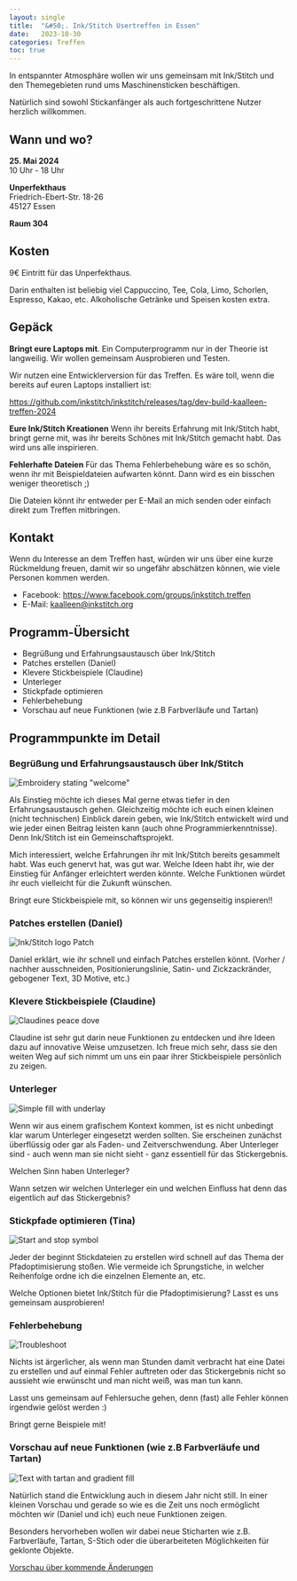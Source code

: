 ```yaml
---
layout: single
title:  "&#50;. Ink/Stitch Usertreffen in Essen"
date:   2023-10-30
categories: Treffen
toc: true
---
```

In entspannter Atmosphäre wollen wir uns gemeinsam mit Ink/Stitch und den Themegebieten rund ums Maschinensticken beschäftigen.

Natürlich sind sowohl Stickanfänger als auch fortgeschrittene Nutzer herzlich willkommen.

## Wann und wo?

**25. Mai 2024**<br>
10 Uhr - 18 Uhr

**Unperfekthaus**<br>
Friedrich-Ebert-Str. 18-26<br>
45127 Essen

**Raum 304**

## Kosten

9€ Eintritt für das Unperfekthaus.

Darin enthalten ist beliebig viel Cappuccino, Tee, Cola, Limo, Schorlen, Espresso, Kakao, etc.
Alkoholische Getränke und Speisen kosten extra.

## Gepäck

**Bringt eure Laptops mit**.
Ein Computerprogramm nur in der Theorie ist langweilig.
Wir wollen gemeinsam Ausprobieren und Testen.

Wir nutzen eine Entwicklerversion für das Treffen. Es wäre toll, wenn die bereits auf euren Laptops installiert ist:

<https://github.com/inkstitch/inkstitch/releases/tag/dev-build-kaalleen-treffen-2024>

**Eure Ink/Stitch Kreationen**
Wenn ihr bereits Erfahrung mit Ink/Stitch habt, bringt gerne mit, was ihr bereits Schönes mit Ink/Stitch gemacht habt.
Das wird uns alle inspirieren.

**Fehlerhafte Dateien**
Für das Thema Fehlerbehebung wäre es so schön, wenn ihr mit Beispieldateien aufwarten könnt.
Dann wird es ein bisschen weniger theoretisch ;)

Die Dateien könnt ihr entweder per E-Mail an mich senden oder einfach direkt zum Treffen mitbringen.

## Kontakt

Wenn du Interesse an dem Treffen hast, würden wir uns über eine kurze Rückmeldung freuen, damit wir so ungefähr abschätzen können, wie viele Personen kommen werden.

* Facebook: <https://www.facebook.com/groups/inkstitch.treffen>
* E-Mail: kaalleen@inkstitch.org

## Programm-Übersicht

- Begrüßung und Erfahrungsaustausch über Ink/Stitch
- Patches erstellen (Daniel)
- Klevere Stickbeispiele (Claudine)
- Unterleger
- Stickpfade optimieren
- Fehlerbehebung
- Vorschau auf neue Funktionen (wie z.B Farbverläufe und Tartan)

## Programmpunkte im Detail

### Begrüßung und Erfahrungsaustausch über Ink/Stitch

![Embroidery stating "welcome"](/assets/images/posts/de/welcome.jpg)

Als Einstieg möchte ich dieses Mal gerne etwas tiefer in den Erfahrungsaustausch gehen.
Gleichzeitig möchte ich euch einen kleinen (nicht technischen) Einblick darein geben,
wie Ink/Stitch entwickelt wird und wie jeder einen Beitrag leisten kann (auch ohne Programmierkenntnisse).
Denn Ink/Stitch ist ein Gemeinschaftsprojekt.

Mich interessiert, welche Erfahrungen ihr mit Ink/Stitch bereits gesammelt habt.
Was euch genervt hat, was gut war.
Welche Ideen habt ihr, wie der Einstieg für Anfänger erleichtert werden könnte.
Welche Funktionen würdet ihr euch vielleicht für die Zukunft wünschen.

Bringt eure Stickbeispiele mit, so können wir uns gegenseitig inspieren!!

### Patches erstellen (Daniel)

![Ink/Stitch logo Patch](/assets/images/galleries/inkstitch-logo/InkStitch_Patch.jpg)

Daniel erklärt, wie ihr schnell und einfach Patches erstellen könnt.
(Vorher / nachher ausschneiden, Positionierungslinie, Satin- und Zickzackränder, gebogener Text, 3D Motive, etc.)

### Klevere Stickbeispiele (Claudine)

![Claudines peace dove](/assets/images/posts/de/claudine_peace_bird.jpg)

Claudine ist sehr gut darin neue Funktionen zu entdecken und ihre Ideen dazu auf innovative Weise umzusetzen.
Ich freue mich sehr, dass sie den weiten Weg auf sich nimmt um uns ein paar ihrer Stickbeispiele persönlich zu zeigen.

### Unterleger

![Simple fill with underlay](/assets/images/posts/de/underlay.png)

Wenn wir aus einem grafischem Kontext kommen, ist es nicht unbedingt klar warum Unterleger eingesetzt werden sollten.
Sie erscheinen zunächst überflüssig oder gar als Faden- und Zeitverschwendung. Aber Unterleger sind - auch wenn man sie nicht sieht -
ganz essentiell für das Stickergebnis.

Welchen Sinn haben Unterleger?

Wann setzen wir welchen Unterleger ein und welchen Einfluss hat denn das eigentlich auf das Stickergebnis?

### Stickpfade optimieren (Tina)

![Start and stop symbol](/assets/images/posts/de/routing.png)

Jeder der beginnt Stickdateien zu erstellen wird schnell auf das Thema der Pfadoptimisierung stoßen.
Wie vermeide ich Sprungstiche, in welcher Reihenfolge ordne ich die einzelnen Elemente an, etc.

Welche Optionen bietet Ink/Stitch für die Pfadoptimisierung? Lasst es uns gemeinsam ausprobieren!

### Fehlerbehebung

![Troubleshoot](/assets/images/posts/de/troubleshoot.png)

Nichts ist ärgerlicher, als wenn man Stunden damit verbracht hat eine Datei zu erstellen und auf einmal Fehler auftreten
oder das Stickergebnis nicht so aussieht wie erwünscht und man nicht weiß, was man tun kann.

Lasst uns gemeinsam auf Fehlersuche gehen, denn (fast) alle Fehler können irgendwie gelöst werden :)

Bringt gerne Beispiele mit!

### Vorschau auf neue Funktionen (wie z.B Farbverläufe und Tartan)

![Text with tartan and gradient fill](/assets/images/posts/de/tartan_gradient.png)

Natürlich stand die Entwicklung auch in diesem Jahr nicht still.
In einer kleinen Vorschau und gerade so wie es die Zeit uns noch ermöglicht möchten wir (Daniel und ich) euch neue Funktionen zeigen.

Besonders hervorheben wollen wir dabei neue Sticharten wie z.B. Farbverläufe, Tartan, S-Stich oder die überarbeiteten Möglichkeiten für geklonte Objekte.

[Vorschau über kommende Änderungen](https://inkstitch.org/de/upcoming/)
